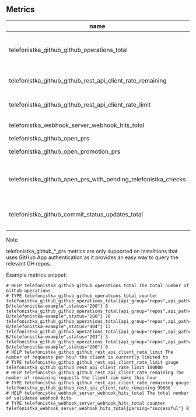 ## Metrics

|name|type|description|labels|
|---|---|---|---|
|telefonistka_github_github_operations_total|counter|"The total number of Github API operations|`api_group`, `api_path`, `repo_slug`, `status`, `method`|
|telefonistka_github_github_rest_api_client_rate_remaining|gauge|The number of remaining requests the client can make this hour||
|telefonistka_github_github_rest_api_client_rate_limit|gauge|The number of requests per hour the client is currently limited to||
|telefonistka_webhook_server_webhook_hits_total|counter|The total number of validated webhook hits|`parsing`|
|telefonistka_github_open_prs|gauge|The number of open PRs|`repo_slug`|
|telefonistka_github_open_promotion_prs|gauge|The number of open promotion PRs|`repo_slug`|
|telefonistka_github_open_prs_with_pending_telefonistka_checks|gauge|The number of open PRs with pending Telefonistka checks(excluding PRs with very recent commits)|`repo_slug`|
|telefonistka_github_commit_status_updates_total|counter|The total number of commit status updates, and their status (success/pending/failure)|`repo_slug`, `status`|

> [!NOTE]  
> telefonistka_github_*_prs metrics are only supported on installtions that uses GitHub App authentication as it provides an easy way to query the relevant GH repos.

Example metrics snippet:

```text
# HELP telefonistka_github_github_operations_total The total number of Github operations
# TYPE telefonistka_github_github_operations_total counter
telefonistka_github_github_operations_total{api_group="repos",api_path="",method="GET",repo_slug="Oded-B/telefonistka-example",status="200"} 8
telefonistka_github_github_operations_total{api_group="repos",api_path="contents",method="GET",repo_slug="Oded-B/telefonistka-example",status="200"} 76
telefonistka_github_github_operations_total{api_group="repos",api_path="contents",method="GET",repo_slug="Oded-B/telefonistka-example",status="404"} 13
telefonistka_github_github_operations_total{api_group="repos",api_path="issues",method="POST",repo_slug="Oded-B/telefonistka-example",status="201"} 3
telefonistka_github_github_operations_total{api_group="repos",api_path="pulls",method="GET",repo_slug="Oded-B/telefonistka-example",status="200"} 8
# HELP telefonistka_github_github_rest_api_client_rate_limit The number of requests per hour the client is currently limited to
# TYPE telefonistka_github_github_rest_api_client_rate_limit gauge
telefonistka_github_github_rest_api_client_rate_limit 100000
# HELP telefonistka_github_github_rest_api_client_rate_remaining The number of remaining requests the client can make this hour
# TYPE telefonistka_github_github_rest_api_client_rate_remaining gauge
telefonistka_github_github_rest_api_client_rate_remaining 99668
# HELP telefonistka_webhook_server_webhook_hits_total The total number of validated webhook hits
# TYPE telefonistka_webhook_server_webhook_hits_total counter
telefonistka_webhook_server_webhook_hits_total{parsing="successful"} 8
```
